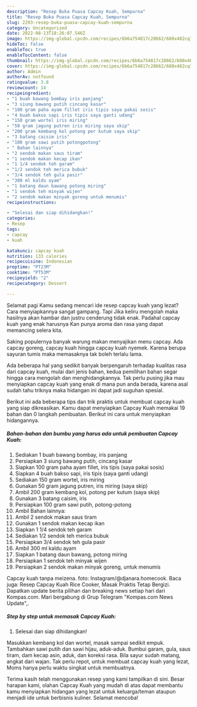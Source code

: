 ```yaml
---
description: "Resep Buka Puasa Capcay Kuah, Sempurna"
title: "Resep Buka Puasa Capcay Kuah, Sempurna"
slug: 2293-resep-buka-puasa-capcay-kuah-sempurna
category: Uncategorized
date: 2022-08-13T18:26:07.546Z
image: https://img-global.cpcdn.com/recipes/6b6a754817c28662/680x482cq70/capcay-kuah-foto-resep-utama.jpg
hideToc: false
enableToc: true
enableTocContent: false
thumbnail: https://img-global.cpcdn.com/recipes/6b6a754817c28662/680x482cq70/capcay-kuah-foto-resep-utama.jpg
cover: https://img-global.cpcdn.com/recipes/6b6a754817c28662/680x482cq70/capcay-kuah-foto-resep-utama.jpg
author: Admin
authorAv: notfound
ratingvalue: 3.8
reviewcount: 14
recipeingredient:
- "1 buah bawang bombay iris panjang"
- "3 siung bawang putih cincang kasar"
- "100 gram paha ayam fillet iris tipis saya pakai sosis"
- "4 buah bakso sapi iris tipis saya ganti udang"
- "150 gram wortel iris miring"
- "50 gram jagung putren iris miring saya skip"
- "200 gram kembang kol potong per kutum saya skip"
- "3 batang caisim iris"
- "100 gram sawi putih potongpotong"
- " Bahan lainnya"
- "2 sendok makan saus tiram"
- "1 sendok makan kecap ikan"
- "1 1/4 sendok teh garam"
- "1/2 sendok teh merica bubuk"
- "3/4 sendok teh gula pasir"
- "300 ml kaldu ayam"
- "1 batang daun bawang potong miring"
- "1 sendok teh minyak wijen"
- "2 sendok makan minyak goreng untuk menumis"
recipeinstructions:

- "Selesai dan siap dihidangkan!"
categories:
- Resep
tags:
- capcay
- kuah

katakunci: capcay kuah 
nutrition: 133 calories
recipecuisine: Indonesian
preptime: "PT23M"
cooktime: "PT53M"
recipeyield: "2"
recipecategory: Dessert

---
```



Selamat pagi Kamu sedang mencari ide resep capcay kuah yang lezat? Cara menyiapkannya sangat gampang. Tapi Jika keliru mengolah maka hasilnya akan hambar dan justru cenderung tidak enak. Padahal capcay kuah yang enak harusnya Kan punya aroma dan rasa yang dapat memancing selera kita.


Saking populernya banyak warung makan menyajikan menu capcay. Ada capcay goreng, capcay kuah hingga capcay kuah nyemek. Karena berupa sayuran tumis maka memasaknya tak boleh terlalu lama.

Ada beberapa hal yang sedikit banyak berpengaruh terhadap kualitas rasa dari capcay kuah, mulai dari jenis bahan, kedua pemilihan bahan segar hingga cara mengolah dan menghidangkannya. Tak perlu pusing jika mau menyiapkan capcay kuah yang enak di mana pun anda berada, karena asal sudah tahu triknya maka hidangan ini dapat jadi suguhan spesial.


Berikut ini ada beberapa tips dan trik praktis untuk membuat capcay kuah yang siap dikreasikan. Kamu dapat menyiapkan Capcay Kuah memakai 19 bahan dan 0 langkah pembuatan. Berikut ini cara untuk menyiapkan hidangannya.

<!--inarticleads1-->

##### Bahan-bahan dan bumbu yang harus ada untuk pembuatan Capcay Kuah:

1. Sediakan 1 buah bawang bombay, iris panjang
1. Persiapkan 3 siung bawang putih, cincang kasar
1. Siapkan 100 gram paha ayam fillet, iris tipis (saya pakai sosis)
1. Siapkan 4 buah bakso sapi, iris tipis (saya ganti udang)
1. Sediakan 150 gram wortel, iris miring
1. Gunakan 50 gram jagung putren, iris miring (saya skip)
1. Ambil 200 gram kembang kol, potong per kutum (saya skip)
1. Gunakan 3 batang caisim, iris
1. Persiapkan 100 gram sawi putih, potong-potong
1. Ambil  Bahan lainnya:
1. Ambil 2 sendok makan saus tiram
1. Gunakan 1 sendok makan kecap ikan
1. Siapkan 1 1/4 sendok teh garam
1. Sediakan 1/2 sendok teh merica bubuk
1. Persiapkan 3/4 sendok teh gula pasir
1. Ambil 300 ml kaldu ayam
1. Siapkan 1 batang daun bawang, potong miring
1. Persiapkan 1 sendok teh minyak wijen
1. Persiapkan 2 sendok makan minyak goreng, untuk menumis


Capcay kuah tanpa meizena. foto: Instagram/@djanara.homecook. Baca juga: Resep Capcay Kuah Rice Cooker, Masak Praktis Tetap Bergizi. Dapatkan update berita pilihan dan breaking news setiap hari dari Kompas.com. Mari bergabung di Grup Telegram &#34;Kompas.com News Update&#34;,. 

<!--inarticleads2-->

##### Step by step untuk memasak Capcay Kuah:


1. Selesai dan siap dihidangkan!

Masukkan kembang kol dan wortel, masak sampai sedikit empuk. Tambahkan sawi putih dan sawi hijau, aduk-aduk. Bumbui garam, gula, saus tiram, dam kecap asin, aduk, dan koreksi rasa. Bila sayur sudah matang, angkat dari wajan. Tak perlu repot, untuk membuat capcay kuah yang lezat, Moms hanya perlu waktu singkat untuk membuatnya. 

Terima kasih telah menggunakan resep yang kami tampilkan di sini. Besar harapan kami, olahan Capcay Kuah yang mudah di atas dapat membantu kamu menyiapkan hidangan yang lezat untuk keluarga/teman ataupun menjadi ide untuk berbisnis kuliner. Selamat mencoba!
